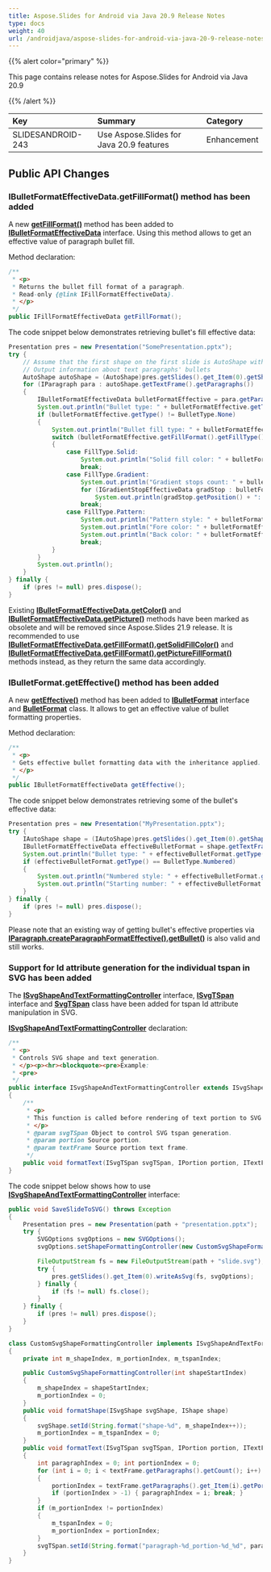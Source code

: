 ```yaml
---
title: Aspose.Slides for Android via Java 20.9 Release Notes
type: docs
weight: 40
url: /androidjava/aspose-slides-for-android-via-java-20-9-release-notes/
---
```


{{% alert color="primary" %}} 

This page contains release notes for Aspose.Slides for Android via Java 20.9

{{% /alert %}} 

|**Key**|**Summary**|**Category**|
| :- | :- | :- |
|SLIDESANDROID-243|Use Aspose.Slides for Java 20.9 features|Enhancement|

## **Public API Changes**
### **IBulletFormatEffectiveData.getFillFormat() method has been added**

A new [**getFillFormat()**](https://apireference.aspose.com/slides/androidjava/com.aspose.slides/IBulletFormatEffectiveData#getFillFormat--) method 
has been added to [**IBulletFormatEffectiveData**](https://apireference.aspose.com/slides/androidjava/com.aspose.slides/IBulletFormatEffectiveData) interface. 
Using this method allows to get an effective value of paragraph bullet fill.

Method declaration:

```java
/**
 * <p>
 * Returns the bullet fill format of a paragraph.
 * Read-only {@link IFillFormatEffectiveData}.
 * </p>
 */
public IFillFormatEffectiveData getFillFormat();
```

The code snippet below demonstrates retrieving bullet's fill effective data:

``` java
Presentation pres = new Presentation("SomePresentation.pptx");
try {
    // Assume that the first shape on the first slide is AutoShape with some text...
    // Output information about text paragraphs' bullets
    AutoShape autoShape = (AutoShape)pres.getSlides().get_Item(0).getShapes().get_Item(0);
    for (IParagraph para : autoShape.getTextFrame().getParagraphs())
    {
        IBulletFormatEffectiveData bulletFormatEffective = para.getParagraphFormat().getBullet().getEffective();
        System.out.println("Bullet type: " + bulletFormatEffective.getType());
        if (bulletFormatEffective.getType() != BulletType.None)
        {
            System.out.println("Bullet fill type: " + bulletFormatEffective.getFillFormat().getFillType());
            switch (bulletFormatEffective.getFillFormat().getFillType())
            {
                case FillType.Solid:
                    System.out.println("Solid fill color: " + bulletFormatEffective.getFillFormat().getSolidFillColor());
                    break;
                case FillType.Gradient:
                    System.out.println("Gradient stops count: " + bulletFormatEffective.getFillFormat().getGradientFormat().getGradientStops().size());
                    for (IGradientStopEffectiveData gradStop : bulletFormatEffective.getFillFormat().getGradientFormat().getGradientStops())
                        System.out.println(gradStop.getPosition() + ": " + gradStop.getColor());
                    break;
                case FillType.Pattern:
                    System.out.println("Pattern style: " + bulletFormatEffective.getFillFormat().getPatternFormat().getPatternStyle());
                    System.out.println("Fore color: " + bulletFormatEffective.getFillFormat().getPatternFormat().getForeColor());
                    System.out.println("Back color: " + bulletFormatEffective.getFillFormat().getPatternFormat().getBackColor());
                    break;
            }
        }
        System.out.println();
    }
} finally {
    if (pres != null) pres.dispose();
}
```

Existing [**IBulletFormatEffectiveData.getColor()**](https://apireference.aspose.com/slides/androidjava/com.aspose.slides/IBulletFormatEffectiveData#getColor--) 
and [**IBulletFormatEffectiveData.getPicture()**](https://apireference.aspose.com/slides/androidjava/com.aspose.slides/IBulletFormatEffectiveData#getPicture--) 
methods have been marked as obsolete and will be removed since Aspose.Slides 21.9 release. 
It is recommended to use [**IBulletFormatEffectiveData.getFillFormat().getSolidFillColor()**](https://apireference.aspose.com/slides/androidjava/com.aspose.slides/IBulletFormatEffectiveData#getFillFormat--) 
and [**IBulletFormatEffectiveData.getFillFormat().getPictureFillFormat()**](https://apireference.aspose.com/slides/androidjava/com.aspose.slides/IBulletFormatEffectiveData#getFillFormat--) methods instead, as they return the same data accordingly.

### **IBulletFormat.getEffective() method has been added**
A new [**getEffective()**](https://apireference.aspose.com/slides/androidjava/com.aspose.slides/IBulletFormat#getEffective--) method has been added 
to [**IBulletFormat**](https://apireference.aspose.com/slides/androidjava/com.aspose.slides/IBulletFormat) interface 
and [**BulletFormat**](https://apireference.aspose.com/slides/androidjava/com.aspose.slides/BulletFormat) class. It allows to get an effective value of bullet formatting properties.

Method declaration:

```java
/**
 * <p>
 * Gets effective bullet formatting data with the inheritance applied.
 * </p>
 */
public IBulletFormatEffectiveData getEffective();
```

The code snippet below demonstrates retrieving some of the bullet's effective data:

```java
Presentation pres = new Presentation("MyPresentation.pptx");
try {
    IAutoShape shape = (IAutoShape)pres.getSlides().get_Item(0).getShapes().get_Item(0);
    IBulletFormatEffectiveData effectiveBulletFormat = shape.getTextFrame().getParagraphs().get_Item(0).getParagraphFormat().getBullet().getEffective();
    System.out.println("Bullet type: " + effectiveBulletFormat.getType());
    if (effectiveBulletFormat.getType() == BulletType.Numbered)
    {
        System.out.println("Numbered style: " + effectiveBulletFormat.getNumberedBulletStyle());
        System.out.println("Starting number: " + effectiveBulletFormat.getNumberedBulletStartWith());
    }
} finally {
    if (pres != null) pres.dispose();
}
```

Please note that an existing way of getting bullet's effective properties via [**IParagraph.createParagraphFormatEffective().getBullet()**](https://apireference.aspose.com/slides/androidjava/com.aspose.slides/IParagraph#createParagraphFormatEffective--) is also valid and still works.

### **Support for Id attribute generation for the individual tspan in SVG has been added**
The [**ISvgShapeAndTextFormattingController**](https://apireference.aspose.com/slides/androidjava/com.aspose.slides/ISvgShapeAndTextFormattingController) interface, 
[**ISvgTSpan**](https://apireference.aspose.com/slides/androidjava/com.aspose.slides/ISvgTSpan) interface and [**SvgTSpan**](https://apireference.aspose.com/slides/androidjava/com.aspose.slides/SvgTSpan) 
class have been added for tspan Id attribute manipulation in SVG.

[**ISvgShapeAndTextFormattingController**](https://apireference.aspose.com/slides/androidjava/com.aspose.slides/ISvgShapeAndTextFormattingController) declaration:

```java
/**
 * <p>
 * Controls SVG shape and text generation.
 * </p><p><hr><blockquote><pre>Example:
 * <pre>
 */
public interface ISvgShapeAndTextFormattingController extends ISvgShapeFormattingController
{
    /**
     * <p>
     * This function is called before rendering of text portion to SVG to allow user to control resulting SVG.
     * </p>
     * @param svgTSpan Object to control SVG tspan generation.
     * @param portion Source portion.
     * @param textFrame Source portion text frame.
     */
    public void formatText(ISvgTSpan svgTSpan, IPortion portion, ITextFrame textFrame);
}
```

The code snippet below shows how to use [**ISvgShapeAndTextFormattingController**](https://apireference.aspose.com/slides/androidjava/com.aspose.slides/ISvgShapeAndTextFormattingController) interface:
```java
public void SaveSlideToSVG() throws Exception
{
    Presentation pres = new Presentation(path + "presentation.pptx");
    try {
        SVGOptions svgOptions = new SVGOptions();
        svgOptions.setShapeFormattingController(new CustomSvgShapeFormattingController(0));

        FileOutputStream fs = new FileOutputStream(path + "slide.svg");
        try {
            pres.getSlides().get_Item(0).writeAsSvg(fs, svgOptions);
        } finally {
            if (fs != null) fs.close();
        }
    } finally {
        if (pres != null) pres.dispose();
    }
}

class CustomSvgShapeFormattingController implements ISvgShapeAndTextFormattingController
{
    private int m_shapeIndex, m_portionIndex, m_tspanIndex;

    public CustomSvgShapeFormattingController(int shapeStartIndex)
    {
        m_shapeIndex = shapeStartIndex;
        m_portionIndex = 0;
    }
    public void formatShape(ISvgShape svgShape, IShape shape)
    {
        svgShape.setId(String.format("shape-%d", m_shapeIndex++));
        m_portionIndex = m_tspanIndex = 0;
    }
    public void formatText(ISvgTSpan svgTSpan, IPortion portion, ITextFrame textFrame)
    {
        int paragraphIndex = 0; int portionIndex = 0;
        for (int i = 0; i < textFrame.getParagraphs().getCount(); i++)
        {
            portionIndex = textFrame.getParagraphs().get_Item(i).getPortions().indexOf(portion);
            if (portionIndex > -1) { paragraphIndex = i; break; }
        }
        if (m_portionIndex != portionIndex)
        {
            m_tspanIndex = 0;
            m_portionIndex = portionIndex;
        }
        svgTSpan.setId(String.format("paragraph-%d_portion-%d_%d", paragraphIndex, m_portionIndex, m_tspanIndex++));
    }
}
```